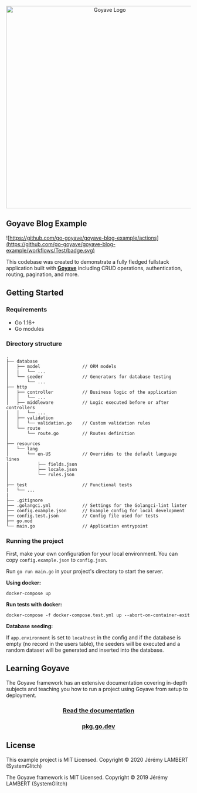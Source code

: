 <p align="center">
    <img src="https://raw.githubusercontent.com/System-Glitch/goyave/master/resources/img/logo/goyave_text.png" alt="Goyave Logo" width="550"/>
</p>

## Goyave Blog Example

![https://github.com/go-goyave/goyave-blog-example/actions](https://github.com/go-goyave/goyave-blog-example/workflows/Test/badge.svg)

This codebase was created to demonstrate a fully fledged fullstack application built with **[Goyave](https://github.com/System-Glitch/goyave)** including CRUD operations, authentication, routing, pagination, and more.

## Getting Started

### Requirements

- Go 1.16+
- Go modules

### Directory structure

```
.
├── database
│   ├── model                // ORM models
│   |   └── ...
│   └── seeder               // Generators for database testing
│       └── ...
├── http
│   ├── controller           // Business logic of the application
│   │   └── ...
│   ├── middleware           // Logic executed before or after controllers
│   │   └── ...
│   ├── validation
│   │   └── validation.go    // Custom validation rules
│   └── route
│       └── route.go         // Routes definition
│
├── resources
│   └── lang
│       └── en-US            // Overrides to the default language lines
│           ├── fields.json
│           ├── locale.json
│           └── rules.json
│
├── test                     // Functional tests
|   └── ...
|
├── .gitignore
├── .golangci.yml            // Settings for the Golangci-lint linter
├── config.example.json      // Example config for local development
├── config.test.json         // Config file used for tests
├── go.mod
└── main.go                  // Application entrypoint
```

### Running the project

First, make your own configuration for your local environment. You can copy `config.example.json` to `config.json`.

Run `go run main.go` in your project's directory to start the server.

**Using docker:**

```
docker-compose up
```

**Run tests with docker:**

```
docker-compose -f docker-compose.test.yml up --abort-on-container-exit
```

**Database seeding:**

If `app.environment` is set to `localhost` in the config and if the database is empty (no record in the users table), the seeders will be executed and a random dataset will be generated and inserted into the database.

## Learning Goyave

The Goyave framework has an extensive documentation covering in-depth subjects and teaching you how to run a project using Goyave from setup to deployment.

<a href="https://goyave.dev/guide/installation"><h3 align="center">Read the documentation</h3></a>

<a href="https://pkg.go.dev/goyave.dev/goyave/v4"><h3 align="center">pkg.go.dev</h3></a>

## License

This example project is MIT Licensed. Copyright © 2020 Jérémy LAMBERT (SystemGlitch) 

The Goyave framework is MIT Licensed. Copyright © 2019 Jérémy LAMBERT (SystemGlitch)
